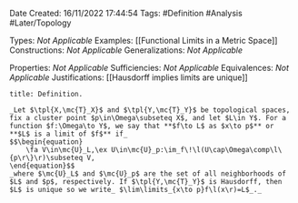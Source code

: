 <div class="topSpace"></div>

Date Created: 16/11/2022 17:44:54
Tags: #Definition #Analysis #Later/Topology

Types: _Not Applicable_
Examples: [[Functional Limits in a Metric Space]]
Constructions: _Not Applicable_
Generalizations: _Not Applicable_

Properties: _Not Applicable_
Sufficiencies: _Not Applicable_
Equivalences: _Not Applicable_
Justifications: [[Hausdorff implies limits are unique]]

``` ad-Definition
title: Definition.

_Let $\tpl{X,\mc{T}_X}$ and $\tpl{Y,\mc{T}_Y}$ be topological spaces, fix a cluster point $p\in\Omega\subseteq X$, and let $L\in Y$. For a function $f:\Omega\to Y$, we say that **$f\to L$ as $x\to p$** or **$L$ is a limit of $f$** if_
$$\begin{equation}
    \fa V\in\mc{U}_L,\ex U\in\mc{U}_p:\im_f\!\l(U\cap\Omega\comp\l\{p\r\}\r)\subseteq V,
\end{equation}$$
_where $\mc{U}_L$ and $\mc{U}_p$ are the set of all neighborhoods of $L$ and $p$, respectively. If $\tpl{Y,\mc{T}_Y}$ is Hausdorff, then $L$ is unique so we write_ $\lim\limits_{x\to p}f\l(x\r)=L$_._

```
